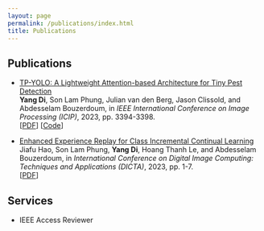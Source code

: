 ```yaml
---
layout: page
permalink: /publications/index.html
title: Publications
---
```


## Publications

- [TP-YOLO: A Lightweight Attention-based Architecture for Tiny Pest Detection](https://ieeexplore.ieee.org/document/10222202) <br>
  **Yang Di**, Son Lam Phung, Julian van den Berg, Jason Clissold, and Abdesselam Bouzerdoum,
  in *IEEE International Conference on Image Processing (ICIP)*, 2023, pp. 3394-3398. <br>
  [[PDF](https://yangdi-cv.github.io/publications/TP-YOLO_ICIP2023.pdf)] [[Code](https://github.com/yangdi-cv/TP-YOLO)]

- [Enhanced Experience Replay for Class Incremental Continual Learning]() <br>
  Jiafu Hao, Son Lam Phung, **Yang Di**, Hoang Thanh Le, and Abdesselam Bouzerdoum,
  in *International Conference on Digital Image Computing: Techniques and Applications (DICTA)*, 2023, pp. 1-7. <br>
  [[PDF](https://yangdi-cv.github.io/publications/EER-DICTA2023.pdf)]

## Services

- IEEE Access Reviewer
